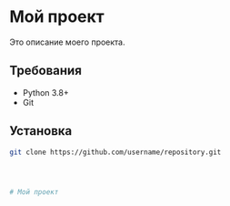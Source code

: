 # Мой проект

Это описание моего проекта.

## Требования

- Python 3.8+
- Git

## Установка

```bash
git clone https://github.com/username/repository.git




# Мой проект